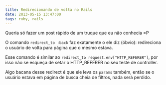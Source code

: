 ```yaml
---
title: Redirecionando de volta no Rails
date: 2013-05-15 13:47:00
tags: ruby, rails
---
```


Queria só fazer um post rápido de um truque que eu não conhecia =P

O comando `redirect_to :back` faz exatamente o ele diz (óbvio): redireciona o usuário de volta para página que o mesmo estava.

Esse comando é similar ao `redirect_to request.env["HTTP_REFERER"]`, por isso não se esqueça de setar o HTTP_REFERER no seu teste de controller.

Algo bacana desse redirect é que ele leva os `params` também, então se o usuário estava em página de busca cheia de filtros, nada será perdido.

